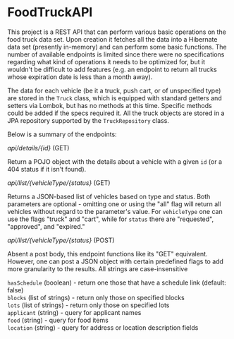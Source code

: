# FoodTruckAPI

This project is a REST API that can perform various basic operations on the food truck data set. Upon creation it fetches all the data into a Hibernate data set (presently in-memory) and can perform some basic functions. The number of available endpoints is limited since there were no specifications regarding what kind of operations it needs to be optimized for, but it wouldn't be difficult to add features (e.g. an endpoint to return all trucks whose expiration date is less than a month away).

The data for each vehicle (be it a truck, push cart, or of unspecified type) are stored in the `Truck` class, which is equipped with standard getters and setters via Lombok, but has no methods at this time. Specific methods could be added if the specs required it. All the truck objects are stored in a JPA repository supported by the `TruckRepository` class.

Below is a summary of the endpoints:

*api/details/{id}* (GET)

Return a POJO object with the details about a vehicle with a given `id` (or a 404 status if it isn't found).

*api/list/{vehicleType/{status}* (GET)

Returns a JSON-based list of vehicles based on type and status. Both parameters are optional - omitting one or using the "all" flag will return all vehicles without regard to the parameter's value. For `vehicleType` one can use the flags "truck" and "cart", while for `status` there are "requested", "approved", and "expired."

*api/list/{vehicleType/{status}* (POST)

Absent a post body, this endpoint functions like its "GET" equivalent. However, one can post a JSON object with certain predefined flags to add more granularity to the results. All strings are case-insensitive

 `hasSchedule` (boolean) - return one those that have a schedule link (default: false)  
 `blocks` (list of strings) - return only those on specified blocks  
 `lots` (list of strings) - return only those on specified lots  
 `applicant` (string) - query for applicant names  
 `food` (string) - query for food items  
 `location` (string) - query for address or location description fields

